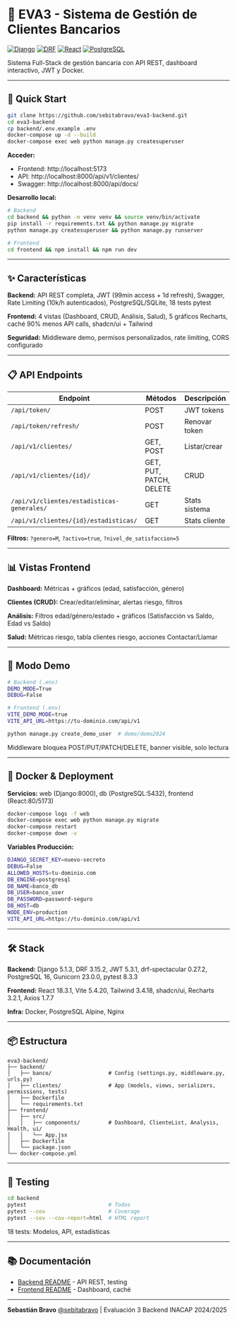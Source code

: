 # 🏦 EVA3 - Sistema de Gestión de Clientes Bancarios

[![Django](https://img.shields.io/badge/Django-5.1.3-green.svg)](https://www.djangoproject.com/)
[![DRF](https://img.shields.io/badge/DRF-3.15.2-red.svg)](https://www.django-rest-framework.org/)
[![React](https://img.shields.io/badge/React-18.3.1-blue.svg)](https://reactjs.org/)
[![PostgreSQL](https://img.shields.io/badge/PostgreSQL-16-blue.svg)](https://www.postgresql.org/)

Sistema Full-Stack de gestión bancaria con API REST, dashboard interactivo, JWT y Docker.

---

## 🚀 Quick Start

```bash
git clone https://github.com/sebitabravo/eva3-backend.git
cd eva3-backend
cp backend/.env.example .env
docker-compose up -d --build
docker-compose exec web python manage.py createsuperuser
```

**Acceder:**
- Frontend: http://localhost:5173
- API: http://localhost:8000/api/v1/clientes/
- Swagger: http://localhost:8000/api/docs/

**Desarrollo local:**
```bash
# Backend
cd backend && python -m venv venv && source venv/bin/activate
pip install -r requirements.txt && python manage.py migrate
python manage.py createsuperuser && python manage.py runserver

# Frontend
cd frontend && npm install && npm run dev
```

---

## ✨ Características

**Backend:** API REST completa, JWT (99min access + 1d refresh), Swagger, Rate Limiting (10k/h autenticados), PostgreSQL/SQLite, 18 tests pytest

**Frontend:** 4 vistas (Dashboard, CRUD, Análisis, Salud), 5 gráficos Recharts, caché 90% menos API calls, shadcn/ui + Tailwind

**Seguridad:** Middleware demo, permisos personalizados, rate limiting, CORS configurado

---

## 📋 API Endpoints

| Endpoint | Métodos | Descripción |
|----------|---------|-------------|
| `/api/token/` | POST | JWT tokens |
| `/api/token/refresh/` | POST | Renovar token |
| `/api/v1/clientes/` | GET, POST | Listar/crear |
| `/api/v1/clientes/{id}/` | GET, PUT, PATCH, DELETE | CRUD |
| `/api/v1/clientes/estadisticas-generales/` | GET | Stats sistema |
| `/api/v1/clientes/{id}/estadisticas/` | GET | Stats cliente |

**Filtros:** `?genero=M`, `?activo=true`, `?nivel_de_satisfaccion=5`

---

## 📊 Vistas Frontend

**Dashboard:** Métricas + gráficos (edad, satisfacción, género)

**Clientes (CRUD):** Crear/editar/eliminar, alertas riesgo, filtros

**Análisis:** Filtros edad/género/estado + gráficos (Satisfacción vs Saldo, Edad vs Saldo)

**Salud:** Métricas riesgo, tabla clientes riesgo, acciones Contactar/Llamar

---

## 🔑 Modo Demo

```bash
# Backend (.env)
DEMO_MODE=True
DEBUG=False

# Frontend (.env)
VITE_DEMO_MODE=true
VITE_API_URL=https://tu-dominio.com/api/v1
```

```bash
python manage.py create_demo_user  # demo/demo2024
```

Middleware bloquea POST/PUT/PATCH/DELETE, banner visible, solo lectura

---

## 🐳 Docker & Deployment

**Servicios:** web (Django:8000), db (PostgreSQL:5432), frontend (React:80/5173)

```bash
docker-compose logs -f web
docker-compose exec web python manage.py migrate
docker-compose restart
docker-compose down -v
```

**Variables Producción:**
```bash
DJANGO_SECRET_KEY=nuevo-secreto
DEBUG=False
ALLOWED_HOSTS=tu-dominio.com
DB_ENGINE=postgresql
DB_NAME=banco_db
DB_USER=banco_user
DB_PASSWORD=password-seguro
DB_HOST=db
NODE_ENV=production
VITE_API_URL=https://tu-dominio.com/api/v1
```

---

## 🛠️ Stack

**Backend:** Django 5.1.3, DRF 3.15.2, JWT 5.3.1, drf-spectacular 0.27.2, PostgreSQL 16, Gunicorn 23.0.0, pytest 8.3.3

**Frontend:** React 18.3.1, Vite 5.4.20, Tailwind 3.4.18, shadcn/ui, Recharts 3.2.1, Axios 1.7.7

**Infra:** Docker, PostgreSQL Alpine, Nginx

---

## 📦 Estructura

```
eva3-backend/
├── backend/
│   ├── banco/                  # Config (settings.py, middleware.py, urls.py)
│   ├── clientes/               # App (models, views, serializers, permissions, tests)
│   ├── Dockerfile
│   └── requirements.txt
├── frontend/
│   ├── src/
│   │   ├── components/         # Dashboard, ClienteList, Analysis, Health, ui/
│   │   └── App.jsx
│   ├── Dockerfile
│   └── package.json
└── docker-compose.yml
```

---

## 🧪 Testing

```bash
cd backend
pytest                          # Todos
pytest --cov                    # Coverage
pytest --cov --cov-report=html  # HTML report
```

18 tests: Modelos, API, estadísticas

---

## 📚 Documentación

- [Backend README](backend/README.md) - API REST, testing
- [Frontend README](frontend/README.md) - Dashboard, caché

---

**Sebastián Bravo** [@sebitabravo](https://github.com/sebitabravo) | Evaluación 3 Backend INACAP 2024/2025
